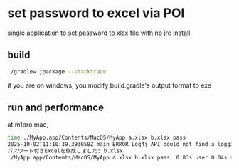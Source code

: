# set password to excel via POI

single application to set password to xlsx file with no jre install.

## build

```bash
./gradlew jpackage --stacktrace
```

if you are on windows, you modify build.gradle's output format to exe

## run and performance

at m1pro mac,
```bash
time ./MyApp.app/Contents/MacOS/MyApp a.xlsx b.xlsx pass
2025-10-02T11:10:39.393058Z main ERROR Log4j API could not find a logging provider.
パスワード付きExcelを作成しました: b.xlsx
./MyApp.app/Contents/MacOS/MyApp a.xlsx b.xlsx pass  0.83s user 0.04s system 184% cpu 0.476 total
```





